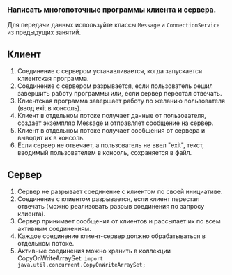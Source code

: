### Написать многопоточные программы клиента и сервера.

Для передачи данных используйте классы `Message`
и `ConnectionService` из предыдущих занятий.

## Клиент

1. Соединение с сервером устанавливается, когда запускается клиентская программа.
2. Соединение с сервером разрывается, если пользователь решил завершить работу программы или, если сервер перестал отвечать.
3. Клиентская программа завершает работу по желанию пользователя (ввод exit в консоль).
4. Клиент в отдельном потоке получает данные от пользователя, создает экземпляр Message и отправляет сообщение на
   сервер.
5. Клиент в отдельном потоке получает сообщения от сервера и выводит их в консоль.
6. Если сервер не отвечает, а пользователь не ввел "exit", текст, вводимый пользователем в консоль, сохраняется в файл.

## Сервер

1. Сервер не разрывает соединение с клиентом по своей инициативе.
2. Соединение с клиентом разрывается, если клиент перестал отвечать (можно реализовать разрыв соединения по запросу
   клиента).
3. Сервер принимает сообщения от клиентов и рассылает их по всем активным соединениям.
4. Каждое соединение клиент-сервер должно обрабатываться в отдельном потоке.
5. Активные соединения можно хранить в коллекции CopyOnWriteArraySet: `import java.util.concurrent.CopyOnWriteArraySet;`
